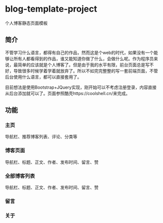 # blog-template-project
个人博客静态页面模板

## 简介

不管学习什么语言，都得有自己的作品，然而这是个web的时代，如果没有一个能够让所有人都看得到的作品，谁又能知道你做了什么，会做什么呢。作为程序员来说，最简单的应该就是个人博客了。但是由于我的水平有限，前台页面总是写不好，导致很多时候学着学着就放弃了。所以不如完完整整的写一套前端页面，不管后台使用什么语言，都可以直接套用了。

目前想法是使用Bootstrap+JQuery实现，刚开始可以不考虑注册登录，内容直接从后台添加就可以了。页面参照酷壳https://coolshell.cn/来完成。

## 功能

### 主页

导航栏、推荐博客列表、评论、分类等

### 博客页面

导航栏、标题、正文、作者、发布时间、留言、赞

### 全部博客列表

导航栏、标题、正文、作者、发布时间、留言、赞

### 留言



### 关于